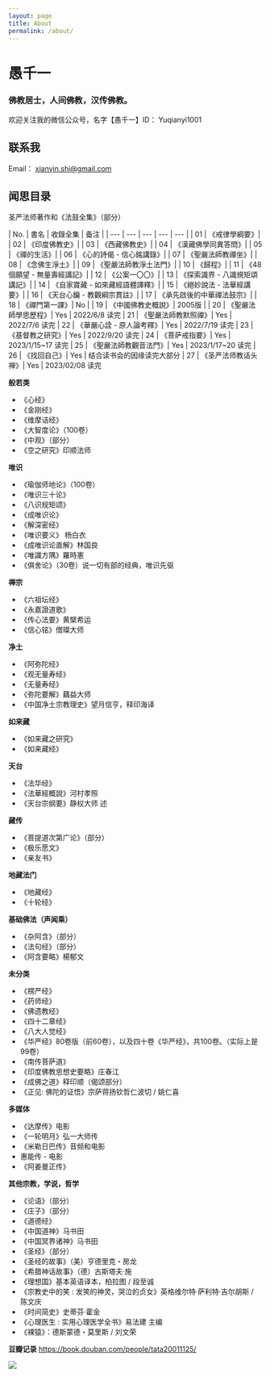 ```yaml
---
layout: page
title: About
permalink: /about/
---
```


# 愚千一
### 佛教居士，人间佛教，汉传佛教。

欢迎关注我的微信公众号，名字【愚千一】ID： Yuqianyi1001

## 联系我

Email： [xianyin.shi@gmail.com](mailto:xianyin.shi@gmail.com)


## 闻思目录

圣严法师著作和《法鼓全集》（部分）

| No. | 書名 | 收錄全集 | 备注 | 
| --- | --- | --- | --- | --- |
| 01 | 《戒律學綱要》|
| 02 | 《印度佛教史》| 
| 03 | 《西藏佛教史》| 
| 04 | 《漢藏佛學同異答問》|
| 05 | 《禪的生活》|
| 06 | 《心的詩偈 - 信心銘講錄》|
| 07 | 《聖嚴法師教禪坐》|
| 08 | 《念佛生淨土》|
| 09 | 《聖嚴法師教淨土法門》|
| 10 | 《歸程》|
| 11 | 《48個願望 - 無量壽經講記》|
| 12 | 《公案一〇〇》|
| 13 | 《探索識界 - 八識規矩頌講記》| 
| 14 | 《自家寶藏 - 如來藏經語體譯釋》|
| 15 | 《絕妙說法 - 法華經講要》|
| 16 | 《天台心鑰 - 教觀綱宗貫註》|
| 17 | 《承先啟後的中華禪法鼓宗》|
| 18 | 《禪門第一課》| No |
| 19 | 《中國佛教史概說》| 2005版 | 
| 20 | 《聖嚴法師學思歷程》| Yes | 2022/6/8 读完
| 21 | 《聖嚴法師教默照禪》| Yes | 2022/7/6 读完
| 22 | 《華嚴心詮 - 原人論考釋》| Yes | 2022/7/19 读完
| 23 | 《基督教之研究》| Yes | 2022/9/20 读完
| 24 | 《菩萨戒指要》| Yes | 2023/1/15~17 读完
| 25 | 《聖嚴法師教觀音法門》| Yes | 2023/1/17~20 读完
| 26 | 《找回自己》| Yes | 结合读书会的因缘读完大部分
| 27 | 《圣严法师教话头禅》| Yes | 2023/02/08 读完

**般若类**

* 《心经》
* 《金刚经》
* 《维摩诘经》
* 《大智度论》（100卷）
* 《中观》（部分）
* 《空之研究》印顺法师

**唯识**

* 《瑜伽师地论》（100卷）
* 《唯识三十论》
* 《八识规矩颂》
* 《成唯识论》
* 《解深密经》
* 《唯识要义》 杨白衣
* 《成唯识论直解》林国良
* 《唯識方隅》羅時憲
* 《俱舍论》（30卷）说一切有部的经典，唯识先驱

**禅宗**

* 《六祖坛经》
* 《永嘉證道歌》
* 《传心法要》黄檗希运
* 《信心铭》僧璨大师

**净土**

* 《阿弥陀经》
* 《观无量寿经》
* 《无量寿经》
* 《弥陀要解》藕益大师
* 《中国净土宗教理史》望月信亨，释印海译

**如来藏**
* 《如来藏之研究》
* 《如来藏经》

**天台**

* 《法华经》
* 《法華經概說》河村孝照
* 《天台宗纲要》静权大师 述

**藏传**

* 《菩提道次第广论》（部分）
* 《极乐愿文》
* 《亲友书》

**地藏法门**
* 《地藏经》
* 《十轮经》

**基础佛法（声闻乘）**

* 《杂阿含》（部分）
* 《法句经》（部分）
* 《阿含要略》楊郁文

**未分类**

* 《楞严经》
* 《药师经》
* 《佛遗教经》
* 《四十二章经》
* 《八大人觉经》
* 《华严经》80卷版（前60卷），以及四十卷《华严经》，共100卷。（实际上是99卷）
* 《南传菩萨道》
* 《印度佛教思想史要略》庄春江
* 《成佛之道》释印顺（偈颂部分）
* 《正见: 佛陀的证悟》宗萨蒋扬钦哲仁波切 / 姚仁喜

**多媒体**
* 《达摩传》电影
* 《一轮明月》弘一大师传
* 《米勒日巴传》音频和电影
*  惠能传 - 电影
* 《阿姜曼正传》

**其他宗教，学说，哲学**
* 《论语》（部分）
* 《庄子》（部分）
* 《道德经》
* 《中国道神》马书田
* 《中国冥界诸神》马书田
* 《圣经》（部分）
* 《圣经的故事》（美）亨德里克・房龙
* 《希腊神话故事》（德）古斯塔夫·施
* 《理想国》基本英语译本，柏拉图 / 段至诚
* 《宗教史中的笑 : 发笑的神灵，哭泣的贞女》英格维尔特·萨利特·吉尔胡斯 / 陈文庆
* 《时间简史》史蒂芬·霍金 
* 《心理医生 : 实用心理医学全书》易法建 主编
* 《裸猿》：德斯蒙德・莫里斯 / 刘文荣

**豆瓣记录**
https://book.douban.com/people/tata20011125/


<img src="/images/signature.png" >

